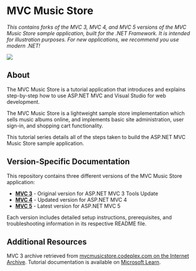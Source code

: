 # MVC Music Store

*This contains forks of the MVC 3, MVC 4, and MVC 5 versions of the MVC Music Store sample application, built for the .NET Framework. It is intended for illustration purposes. For new applications, we recommend you use modern .NET!*

<img src="https://github.com/user-attachments/assets/5aa786f5-6540-4baf-963e-2303518b0e78">

## About

The MVC Music Store is a tutorial application that introduces and explains step-by-step how to use ASP.NET MVC and Visual Studio for web development.

The MVC Music Store is a lightweight sample store implementation which sells music albums online, and implements basic site administration, user sign-in, and shopping cart functionality.

This tutorial series details all of the steps taken to build the ASP.NET MVC Music Store sample application.

## Version-Specific Documentation

This repository contains three different versions of the MVC Music Store application:

- **[MVC 3](src/MVC3/readme.txt)** - Original version for ASP.NET MVC 3 Tools Update
- **[MVC 4](src/MVC4/README.md)** - Updated version for ASP.NET MVC 4
- **[MVC 5](src/MVC5/README.md)** - Latest version for ASP.NET MVC 5

Each version includes detailed setup instructions, prerequisites, and troubleshooting information in its respective README file.

## Additional Resources

MVC 3 archive retrieved from [mvcmusicstore.codeplex.com on the Internet Archive](https://web.archive.org/web/20210423041527/https://archive.codeplex.com/?p=mvcmusicstore). Tutorial documentation is available on [Microsoft Learn](https://learn.microsoft.com/en-us/aspnet/mvc/overview/older-versions/mvc-music-store/).

